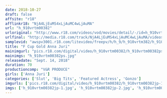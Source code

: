 ```yaml
---
date: 2018-10-27
draft: false
affsite: "r18"
afflinkr18: "NjA4LjEuMS4xLjAuMC4wLjAuMA"
url: "h_910vrtm00382"
urloriginal: "http://www.r18.com/videos/vod/movies/detail/-/id=h_910vrtm00382"
urlfinal: "http://media.r18.com/track/NjA4LjEuMS4xLjAuMC4wLjAuMA/videos/vod/movies/detail/-/id=h_910vrtm00382"
samplevid: "awspv3001.r18.com/litevideo/freepv/h/h_9/h_910vrtm382/h_910vrtm382_dmb_w.mp4"
title: "F Cup Gold Anna Juri"
mainimgurl: "pics.r18.com/digital/video/h_910vrtm00382/h_910vrtm00382ps.jpg"
mainimgs: "h_910vrtm00382ps.jpg"
releasedate: "Sept. 14, 2018"
duration: 70
productioncomp: "V&R PRODUCE"
girls: ['Anna Juri']
categories: ['Slut', 'Big Tits', 'Featured Actress', 'Gonzo']
imgurls: ['pics.r18.com/digital/video/h_910vrtm00382/h_910vrtm00382jp-1.jpg', 'pics.r18.com/digital/video/h_910vrtm00382/h_910vrtm00382jp-2.jpg', 'pics.r18.com/digital/video/h_910vrtm00382/h_910vrtm00382jp-3.jpg', 'pics.r18.com/digital/video/h_910vrtm00382/h_910vrtm00382jp-4.jpg', 'pics.r18.com/digital/video/h_910vrtm00382/h_910vrtm00382jp-5.jpg', 'pics.r18.com/digital/video/h_910vrtm00382/h_910vrtm00382jp-6.jpg', 'pics.r18.com/digital/video/h_910vrtm00382/h_910vrtm00382jp-7.jpg', 'pics.r18.com/digital/video/h_910vrtm00382/h_910vrtm00382jp-8.jpg', 'pics.r18.com/digital/video/h_910vrtm00382/h_910vrtm00382jp-9.jpg', 'pics.r18.com/digital/video/h_910vrtm00382/h_910vrtm00382jp-10.jpg', 'pics.r18.com/digital/video/h_910vrtm00382/h_910vrtm00382jp-11.jpg', 'pics.r18.com/digital/video/h_910vrtm00382/h_910vrtm00382jp-12.jpg', 'pics.r18.com/digital/video/h_910vrtm00382/h_910vrtm00382jp-13.jpg', 'pics.r18.com/digital/video/h_910vrtm00382/h_910vrtm00382jp-14.jpg', 'pics.r18.com/digital/video/h_910vrtm00382/h_910vrtm00382jp-15.jpg', 'pics.r18.com/digital/video/h_910vrtm00382/h_910vrtm00382jp-16.jpg', 'pics.r18.com/digital/video/h_910vrtm00382/h_910vrtm00382jp-17.jpg', 'pics.r18.com/digital/video/h_910vrtm00382/h_910vrtm00382jp-18.jpg', 'pics.r18.com/digital/video/h_910vrtm00382/h_910vrtm00382jp-19.jpg', 'pics.r18.com/digital/video/h_910vrtm00382/h_910vrtm00382jp-20.jpg']
imgs: ['h_910vrtm00382jp-1.jpg', 'h_910vrtm00382jp-2.jpg', 'h_910vrtm00382jp-3.jpg', 'h_910vrtm00382jp-4.jpg', 'h_910vrtm00382jp-5.jpg', 'h_910vrtm00382jp-6.jpg', 'h_910vrtm00382jp-7.jpg', 'h_910vrtm00382jp-8.jpg', 'h_910vrtm00382jp-9.jpg', 'h_910vrtm00382jp-10.jpg', 'h_910vrtm00382jp-11.jpg', 'h_910vrtm00382jp-12.jpg', 'h_910vrtm00382jp-13.jpg', 'h_910vrtm00382jp-14.jpg', 'h_910vrtm00382jp-15.jpg', 'h_910vrtm00382jp-16.jpg', 'h_910vrtm00382jp-17.jpg', 'h_910vrtm00382jp-18.jpg', 'h_910vrtm00382jp-19.jpg', 'h_910vrtm00382jp-20.jpg']
---
```

